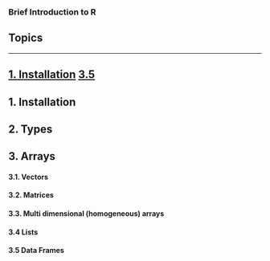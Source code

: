 ### Brief Introduction to R


## Topics
-----------------------
[1. Installation](#installation)
[3.5](#-3.5-Data-Frames)
----------------------------------

## 1. Installation


## 2. Types


## 3. Arrays

#### 3.1. Vectors

#### 3.2. Matrices

#### 3.3. Multi dimensional (homogeneous) arrays


#### 3.4 Lists

#### 3.5 Data Frames





